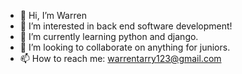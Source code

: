 - 👋 Hi, I’m Warren
- 👀 I’m interested in back end software development!
- 🌱 I’m currently learning python and django.
- 💞️ I’m looking to collaborate on anything for juniors.
- 📫 How to reach me: warrentarry123@gmail.com

<!---
WarrenJMT/WarrenJMT is a ✨ special ✨ repository because its `README.md` (this file) appears on your GitHub profile.
You can click the Preview link to take a look at your changes.
--->
